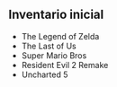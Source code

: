 ## Inventario inicial
- The Legend of Zelda
- The Last of Us
- Super Mario Bros
- Resident Evil 2 Remake
- Uncharted 5
